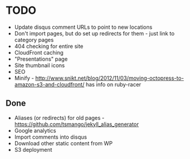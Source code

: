 # TODO

* Update disqus comment URLs to point to new locations
* Don't import pages, but do set up redirects for them - just link to category pages 
* 404 checking for entire site
* CloudFront caching
* "Presentations" page
* Site thumbnail icons
* SEO
* Minify - http://www.snikt.net/blog/2012/11/03/moving-octopress-to-amazon-s3-and-cloudfront/ has info on ruby-racer

## Done

* Aliases (or redirects) for old pages - https://github.com/tsmango/jekyll_alias_generator
* Google analytics
* Import comments into disqus
* Download other static content from WP
* S3 deployment
